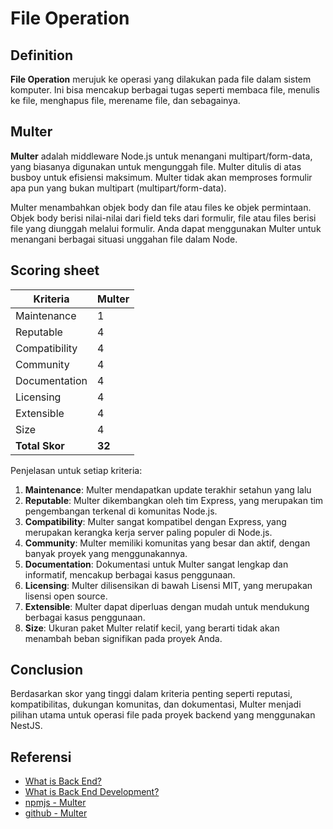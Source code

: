 # File Operation

## Definition

**File Operation** merujuk ke operasi yang dilakukan pada file dalam sistem komputer. Ini bisa mencakup berbagai tugas seperti membaca file, menulis ke file, menghapus file, merename file, dan sebagainya.

## Multer

**Multer** adalah middleware Node.js untuk menangani multipart/form-data, yang biasanya digunakan untuk mengunggah file. Multer ditulis di atas busboy untuk efisiensi maksimum. Multer tidak akan memproses formulir apa pun yang bukan multipart (multipart/form-data).

Multer menambahkan objek body dan file atau files ke objek permintaan. Objek body berisi nilai-nilai dari field teks dari formulir, file atau files berisi file yang diunggah melalui formulir. Anda dapat menggunakan Multer untuk menangani berbagai situasi unggahan file dalam Node.

## Scoring sheet

| Kriteria       | Multer |
| -------------- | ------ |
| Maintenance    | 1      |
| Reputable      | 4      |
| Compatibility  | 4      |
| Community      | 4      |
| Documentation  | 4      |
| Licensing      | 4      |
| Extensible     | 4      |
| Size           | 4      |
| **Total Skor** | **32** |

Penjelasan untuk setiap kriteria:

1. **Maintenance**: Multer mendapatkan update terakhir setahun yang lalu
2. **Reputable**: Multer dikembangkan oleh tim Express, yang merupakan tim pengembangan terkenal di komunitas Node.js.
3. **Compatibility**: Multer sangat kompatibel dengan Express, yang merupakan kerangka kerja server paling populer di Node.js.
4. **Community**: Multer memiliki komunitas yang besar dan aktif, dengan banyak proyek yang menggunakannya.
5. **Documentation**: Dokumentasi untuk Multer sangat lengkap dan informatif, mencakup berbagai kasus penggunaan.
6. **Licensing**: Multer dilisensikan di bawah Lisensi MIT, yang merupakan lisensi open source.
7. **Extensible**: Multer dapat diperluas dengan mudah untuk mendukung berbagai kasus penggunaan.
8. **Size**: Ukuran paket Multer relatif kecil, yang berarti tidak akan menambah beban signifikan pada proyek Anda.

## Conclusion

Berdasarkan skor yang tinggi dalam kriteria penting seperti reputasi, kompatibilitas, dukungan komunitas, dan dokumentasi, Multer menjadi pilihan utama untuk operasi file pada proyek backend yang menggunakan NestJS.

## Referensi

- [What is Back End?](https://www.codecademy.com/resources/blog/what-is-back-end/)
- [What is Back End Development?](https://builtin.com/software-engineering-perspectives/back-end-development)
- [npmjs - Multer](https://www.npmjs.com/package/multer)
- [github - Multer](https://github.com/expressjs/multer)
